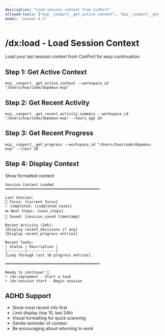 ```yaml
---
description: "Load session context from ConPort"
allowed-tools: ["mcp__conport__get_active_context", "mcp__conport__get_progress", "mcp__conport__get_recent_activity_summary"]
model: "sonnet-4.5"
---
```


# /dx:load - Load Session Context

Load your last session context from ConPort for easy continuation.

## Step 1: Get Active Context

```
mcp__conport__get_active_context --workspace_id "/Users/hue/code/dopemux-mvp"
```

## Step 2: Get Recent Activity

```
mcp__conport__get_recent_activity_summary --workspace_id "/Users/hue/code/dopemux-mvp" --hours_ago 24
```

## Step 3: Get Recent Progress

```
mcp__conport__get_progress --workspace_id "/Users/hue/code/dopemux-mvp" --limit 10
```

## Step 4: Display Context

Show formatted context:
```
Session Context Loaded
═══════════════════════════════════════════

Last Session:
📌 Focus: [current_focus]
✅ Completed: [completed_tasks]
⏭️ Next Steps: [next_steps]
💾 Saved: [session_saved timestamp]

Recent Activity (24h):
[Display recent_decisions if any]
[Display recent_progress entries]

Recent Tasks:
| Status | Description |
|--------|-------------|
[Loop through last 10 progress entries]

═══════════════════════════════════════════

Ready to continue! 💪
• /dx:implement - Start a task
• /dx:session start - Begin session
```

## ADHD Support

- Show most recent info first
- Limit display (top 10, last 24h)
- Visual formatting for quick scanning
- Gentle reminder of context
- Be encouraging about returning to work
